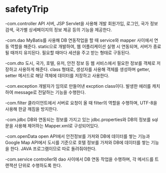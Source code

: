 # safetyTrip

-com.controller
API 서버, JSP Servlet을 사용해 개발
회원가입, 로그인, 국가 정보 검색, 국가별 상세페이지의 정보 제공 등의 기능을 제공한다.

-com.dao
MyBatis를 사용해 DB 연동작업을 할 때 service와 mapper 사이에서 연동 역할을 해준다.
static으로 개발하여, 웹 어플리케이션 실행 시 연동되며, 서버가 종료될 때까지 유지된다.
필요할 때마다 세션을 주고 받는 형태로 구동된다.

-com.dto
도시, 국가, 호텔, 유저, 안전 정보 등 웹 서비스에서 필요한 정보를 객체로 저장하고 사용하게 해준다.
class 형태로, 생성자를 사용해 객체를 생성하며 getter, setter 메서드로 해당 객체에 데이터를 저장하고 사용한다.

-com.exception
개발자가 임의로 만들어낸 excption class이다.
발생한 에러를 캐치하여 message로 전달하는 기능을 수행한다.

-com.filter
클라이언트에서 서버로 요청이 올 때 filter의 역할을 수행하며,
UTF-8을 사용해 한글 깨짐을 방지한다.

-com.jdbc
DB와 연동되는 정보를 가지고 있는 jdbc.properties와 DB의 정보를 sql문을 사용해 제어하는 Mapper.xml로 구성되어있다.

-com.openData
open API에서 안전정보를 가져와 DB에 데이터를 쌓는 기능과
Google Map API에서 도시를 기준으로 호텔 정보를 가져와 DB에 데이터를 쌓는 기능을 한다.
JAVA 프로그램이므로 따로 돌려줘야한다.

-com.service
controller와 dao 사이에서 DB 연동 작업을 수행하며,
각 메서드를 트랜잭션 단위로 수행하도록 한다.
